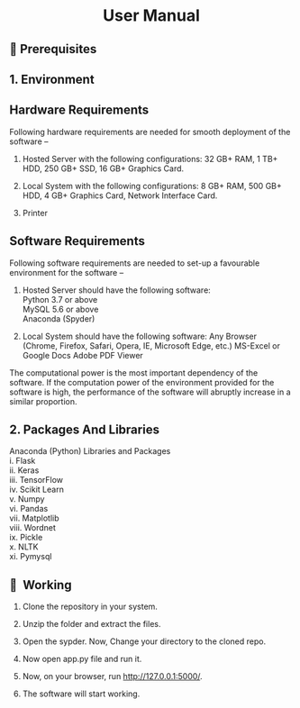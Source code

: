  <h1 align="center"> User Manual</h1> 

## :key: Prerequisites  

## 1. Environment   

  <h2> Hardware Requirements</h2>

Following hardware requirements are needed for smooth deployment of the software –
1. Hosted Server with the following configurations:
  32 GB+ RAM, 1 TB+ HDD, 250 GB+ SSD, 16 GB+ Graphics Card.  

2. Local System with the following configurations:
  8 GB+ RAM, 500 GB+ HDD, 4 GB+ Graphics Card, Network Interface Card.  
 
3. Printer  

  <h2> Software Requirements </h2>   
  
  Following software requirements are needed to set-up a favourable environment for the software –  
  
1. Hosted Server should have the following software:  
  Python 3.7 or above  
  MySQL 5.6 or above  
  Anaconda (Spyder)  
  
2. Local System should have the following software:
   Any Browser (Chrome, Firefox, Safari, Opera, IE, Microsoft Edge, etc.)
   MS-Excel or Google Docs
   Adobe PDF Viewer  
   
The computational power is the most important dependency of the software. If the computation power of the environment provided for the software is high, the performance of the software will abruptly increase in a similar proportion.

## 2. Packages And Libraries  
  Anaconda (Python) Libraries and Packages  
      i. Flask  
      ii. Keras  
      iii. TensorFlow  
      iv. Scikit Learn  
      v. Numpy  
      vi. Pandas  
      vii. Matplotlib  
      viii. Wordnet  
      ix. Pickle   
      x. NLTK  
      xi. Pymysql  

## 🚀&nbsp; Working
1. Clone the repository in your system.

2. Unzip the folder and extract the files.   

3. Open the sypder. Now, Change your directory to the cloned repo.  

4. Now open app.py file and run it.

5. Now, on your browser, run http://127.0.0.1:5000/.  

6. The software will start working.

